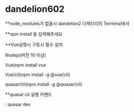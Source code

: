 # dandelion602

**node_modules가 없을시 dandelion2 디렉터리의 Terminal에서

**npm install 을 입력해주세요

**Vue실행시 구동시 필수 설치

Nodejs(버전 10 이상)

Vue(npm install vue

Vue/cli(npm install -g @vue/cli)

quasar/cli(npm install -g @quasar/cli)


**quasar cli 실행 커맨드 

: quasar dev

